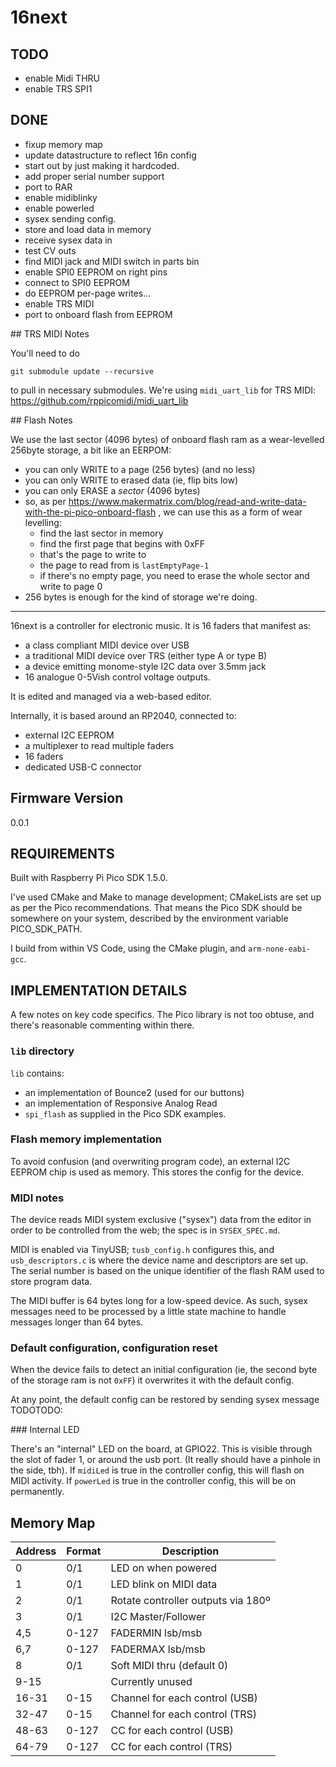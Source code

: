 # 16next

## TODO

* enable Midi THRU
* enable TRS SPI1

## DONE

* fixup memory map
* update datastructure to reflect 16n config
* start out by just making it hardcoded.
* add proper serial number support
* port to RAR
* enable midiblinky
* enable powerled
* sysex sending config.
* store and load data in memory
* receive sysex data in
* test CV outs
* find MIDI jack and MIDI switch in parts bin
* enable SPI0 EEPROM on right pins
* connect to SPI0 EEPROM
* do EEPROM per-page writes...
* enable TRS MIDI
* port to onboard flash from EEPROM


## TRS MIDI Notes

You'll need to do 

`git submodule update --recursive`

to pull in necessary submodules. We're using `midi_uart_lib` for TRS MIDI: https://github.com/rppicomidi/midi_uart_lib

## Flash Notes

We use the last sector (4096 bytes) of onboard flash ram as a wear-levelled 256byte storage, a bit like an EERPOM: 

* you can only WRITE to a page (256 bytes) (and no less)
* you can only WRITE to erased data (ie, flip bits low)
* you can only ERASE a _sector_ (4096 bytes)
* so, as per https://www.makermatrix.com/blog/read-and-write-data-with-the-pi-pico-onboard-flash , we can use this as a form of wear levelling:
  * find the last sector in memory
  * find the first page that begins with 0xFF
  * that's the page to write to
  * the page to read from is `lastEmptyPage-1`
  * if there's no empty page, you need to erase the whole sector and write to page 0
* 256 bytes is enough for the kind of storage we're doing.

---

16next is a controller for electronic music. It is 16 faders that manifest as:
* a class compliant MIDI device over USB
* a traditional MIDI device over TRS (either type A or type B)
* a device emitting monome-style I2C data over 3.5mm jack
* 16 analogue 0-5Vish control voltage outputs.

It is edited and managed via a web-based editor.

Internally, it is based around an RP2040, connected to:

* external I2C EEPROM
* a multiplexer to read multiple faders
* 16 faders
* dedicated USB-C connector

## Firmware Version

0.0.1

## REQUIREMENTS

Built with Raspberry Pi Pico SDK 1.5.0.

I've used CMake and Make to manage development; CMakeLists are set up as per the Pico recommendations. That means the Pico SDK should be somewhere on your system, described by the environment variable PICO_SDK_PATH.

I build from within VS Code, using the CMake plugin, and `arm-none-eabi-gcc`.

## IMPLEMENTATION DETAILS

A few notes on key code specifics. The Pico library is not too obtuse, and there's reasonable commenting within there.

### `lib` directory

`lib` contains:

* an implementation of Bounce2 (used for our buttons)
* an implementation of Responsive Analog Read 
* `spi_flash` as supplied in the Pico SDK examples.

### Flash memory implementation

To avoid confusion (and overwriting program code), an external I2C EEPROM chip is used as memory. This stores the config for the device.

### MIDI notes

The device reads MIDI system exclusive ("sysex") data from the editor in order to be controlled from the web; the spec is in `SYSEX_SPEC.md`. 

MIDI is enabled via TinyUSB; `tusb_config.h` configures this, and `usb_descriptors.c` is where the device name and descriptors are set up. The serial number is based on the unique identifier of the flash RAM used to store program data.

The MIDI buffer is 64 bytes long for a low-speed device. As such, sysex messages need to be processed by a little state machine to handle messages longer than 64 bytes.

### Default configuration, configuration reset

When the device fails to detect an initial configuration (ie, the second byte of the storage ram is not `0xFF`) it overwrites it with the default config.

At any point, the default config can be restored by sending sysex message TODOTODO:

### Internal LED

There's an "internal" LED on the board, at GPIO22. This is visible through the slot of fader 1, or around the usb port. (It really should have a pinhole in the side, tbh). If `midiLed` is true in the controller config, this will flash on MIDI activity. If `powerLed` is true in the controller config, this will be on permanently.

## Memory Map

| Address | Format |            Description             |
|---------|--------|------------------------------------|
| 0       | 0/1    | LED on when powered                |
| 1       | 0/1    | LED blink on MIDI data             |
| 2       | 0/1    | Rotate controller outputs via 180º |
| 3       | 0/1    | I2C Master/Follower                |
| 4,5     | 0-127  | FADERMIN lsb/msb                   |
| 6,7     | 0-127  | FADERMAX lsb/msb                   |
| 8       | 0/1    | Soft MIDI thru (default 0)         |
| 9-15    |        | Currently unused                   |
| 16-31   | 0-15   | Channel for each control (USB)     |
| 32-47   | 0-15   | Channel for each control (TRS)     |
| 48-63   | 0-127  | CC for each control (USB)          |
| 64-79   | 0-127  | CC for each control (TRS)          |
